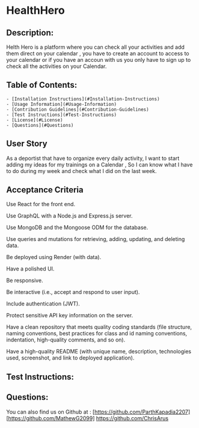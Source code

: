 # HealthHero
## Description:
Helth Hero is a platform where you can check all your activities and add them direct on your calendar , you have to create an account to access to your calendar or if you have an accoun with us you only have to sign up to check all the activities on your Calendar.

## Table of Contents:
    - [Installation Instructions](#Installation-Instructions)
    - [Usage Information](#Usage-Information)
    - [Contribution Guidelines](#Contribution-Guidelines)
    - [Test Instructions](#Test-Instructions)
    - [License](#License)
    - [Questions](#Questions)
    
 ## User Story
 As a deportist that have to organize every daily activity, I want to start adding my ideas for my trainings on a Calendar , So I can know what I have to do during my week and check what I did on the last week.

 ## Acceptance Criteria
 Use React for the front end.

Use GraphQL with a Node.js and Express.js server.

Use MongoDB and the Mongoose ODM for the database.

Use queries and mutations for retrieving, adding, updating, and deleting data.

Be deployed using Render (with data).

Have a polished UI.

Be responsive.

Be interactive (i.e., accept and respond to user input).

Include authentication (JWT).

Protect sensitive API key information on the server.

Have a clean repository that meets quality coding standards (file structure, naming conventions, best practices for class and id naming conventions, indentation, high-quality comments, and so on).

Have a high-quality README (with unique name, description, technologies used, screenshot, and link to deployed application).

 ## Test Instructions:

## Questions:
  You can also find us on Github at :
 [https://github.com/ParthKapadia2207]
[https://github.com/MathewG2099]
https://github.com/ChrisArus 
